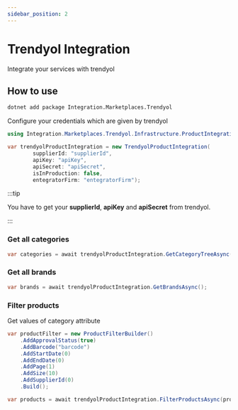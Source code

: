 ```yaml
---
sidebar_position: 2
---
```


# Trendyol Integration

Integrate your services with trendyol

## How to use

```bash
dotnet add package Integration.Marketplaces.Trendyol
```


Configure your credentials which are given by trendyol

```csharp
using Integration.Marketplaces.Trendyol.Infrastructure.ProductIntegration;

var trendyolProductIntegration = new TrendyolProductIntegration(
        supplierId: "supplierId",
        apiKey: "apiKey",
        apiSecret: "apiSecret",
        isInProduction: false,
        entegratorFirm: "entegratorFirm");
```

:::tip

You have to get your **supplierId**, **apiKey** and **apiSecret** from trendyol.

:::

### Get all categories

```csharp
var categories = await trendyolProductIntegration.GetCategoryTreeAsync();
```

### Get all brands

```csharp
var brands = await trendyolProductIntegration.GetBrandsAsync();
```

### Filter products

Get values of category attribute

```csharp
var productFilter = new ProductFilterBuilder()
    .AddApprovalStatus(true)
    .AddBarcode("barcode")
    .AddStartDate(0)
    .AddEndDate(0)
    .AddPage(1)
    .AddSize(10)
    .AddSupplierId(0)
    .Build();

var products = await trendyolProductIntegration.FilterProductsAsync(productFilter);
```
